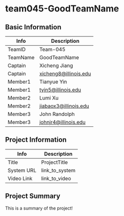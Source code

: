 # team045-GoodTeamName

## Basic Information

|   Info      |        Description     |
| ----------- | ---------------------- |
| TeamID      |        Team-045        |
| TeamName    |      GoodTeamName      |
| Captain     |       Xicheng Jiang    |
| Captain     |  xicheng8@illinois.edu |
| Member1     |        Tianyue Yin     |
| Member1     |   tyin5@illinois.edu   |
| Member2     |        Lumi Xu         |
| Member2     |  jiabaox3@illinois.edu |
| Member3     |      John Randolph     |
| Member3     |   johnjr4@illinois.edu |

## Project Information

|   Info      |        Description     |
| ----------- | ---------------------- |
|  Title      |       ProjectTitle     |
| System URL  |      link_to_system    |
| Video Link  |      link_to_video     |

## Project Summary

This is a summary of the project!
